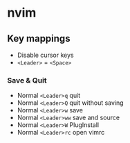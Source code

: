 # nvim

## Key mappings
* Disable cursor keys
* `<Leader>` = `<Space>`

### Save & Quit
* Normal `<Leader>q` quit
* Normal `<Leader>Q` quit without saving
* Normal `<Leader>w` save
* Normal `<Leader>ww` save and source
* Normal `<Leader>W` PlugInstall
* Normal `<Leader>rc` open vimrc
